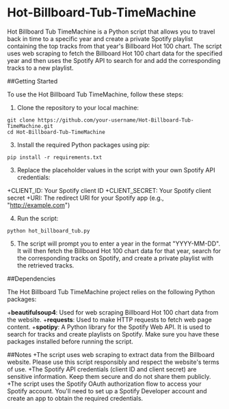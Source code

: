 # Hot-Billboard-Tub-TimeMachine

Hot Billboard Tub TimeMachine is a Python script that allows you to travel back in time to a specific year and create a private Spotify playlist containing the top tracks from that year's Billboard Hot 100 chart. The script uses web scraping to fetch the Billboard Hot 100 chart data for the specified year and then uses the Spotify API to search for and add the corresponding tracks to a new playlist.

##Getting Started

To use the Hot Billboard Tub TimeMachine, follow these steps:

1. Clone the repository to your local machine:
```
git clone https://github.com/your-username/Hot-Billboard-Tub-TimeMachine.git
cd Hot-Billboard-Tub-TimeMachine
```
3. Install the required Python packages using pip:
```
pip install -r requirements.txt
```
3. Replace the placeholder values in the script with your own Spotify API credentials:

+CLIENT_ID: Your Spotify client ID
+CLIENT_SECRET: Your Spotify client secret
+URI: The redirect URI for your Spotify app (e.g., "http://example.com")

4. Run the script:
```
python hot_billboard_tub.py
```
5. The script will prompt you to enter a year in the format "YYYY-MM-DD". It will then fetch the Billboard Hot 100 chart data for that year, search for the corresponding tracks on Spotify, and create a private playlist with the retrieved tracks.

##Dependencies

The Hot Billboard Tub TimeMachine project relies on the following Python packages:

+**beautifulsoup4**: Used for web scraping Billboard Hot 100 chart data from the website.
+**requests**: Used to make HTTP requests to fetch web page content.
+**spotipy**: A Python library for the Spotify Web API. It is used to search for tracks and create playlists on Spotify.
Make sure you have these packages installed before running the script.

##Notes
+The script uses web scraping to extract data from the Billboard website. Please use this script responsibly and respect the website's terms of use.
+The Spotify API credentials (client ID and client secret) are sensitive information. Keep them secure and do not share them publicly.
+The script uses the Spotify OAuth authorization flow to access your Spotify account. You'll need to set up a Spotify Developer account and create an app to obtain the required credentials.
